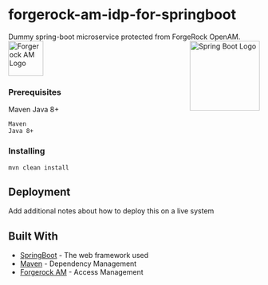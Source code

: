 # forgerock-am-idp-for-springboot

Dummy spring-boot microservice protected from ForgeRock OpenAM. 
<img src="https://firststepitsolution.com/wp-content/uploads/2020/04/spring-boot-icon.png" alt="Spring Boot Logo" title="Spring Boot Logo" align="right" height="140" width="140"/>
<img src="https://symbols.getvecta.com/stencil_80/91_forgerock-icon.c12b356fba.png" alt="Forgerock AM Logo" title="Forgerock AM Logo" height="70" width="70"/>
### Prerequisites

Maven
Java 8+
```
Maven
Java 8+
```

### Installing


```
mvn clean install
```




## Deployment

Add additional notes about how to deploy this on a live system

## Built With

* [SpringBoot](http://spring.io/projects/spring-boot) - The web framework used
* [Maven](https://maven.apache.org/) - Dependency Management
* [Forgerock AM](https://www.forgerock.com/platform/access-management) - Access Management 
